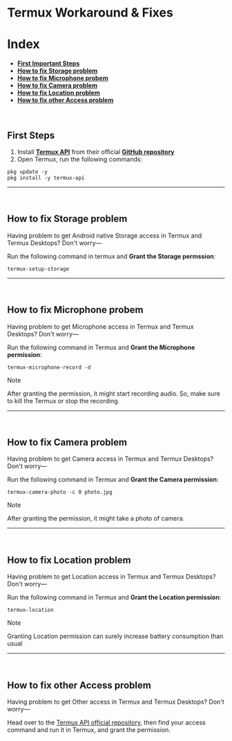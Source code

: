 # Termux Workaround & Fixes
# Index
- **[First Important Steps](#fix-first)**
- **[How to fix Storage problem](#storage)**
- **[How to fix Microphone probem](#microphone)**
- **[How to fix Camera problem](#camera)**
- **[How to fix Location problem](#location)**
- **[How to fix other Access problem](#other)**

<br>

## First Steps <a name=fix-first></a>
1. Install **[Termux API](https://github.com/termux/termux-api/releases)** from their official **[GitHub repository](https://github.com/termux/termux-api/releases)**
2. Open Termux, run the following commands:
```
pkg update -y
pkg install -y termux-api
```

---
<br>

## How to fix Storage problem <a name=storage></a>
Having problem to get Android native Storage access in Termux and Termux Desktops? Don't worry—

Run the following command in termux and **Grant the Storage permssion**:
```
termux-setup-storage
```

---
<br>

## How to fix Microphone probem <a name=microphone></a>
Having problem to get Microphone access in Termux and Termux Desktops? Don't worry—

Run the following command in Termux and **Grant the Microphone permission**:
```
termux-microphone-record -d
```
> [!NOTE]
> After granting the permission, it might start recording audio. So, make sure to kill the Termux or stop the recording.

---
<br>

## How to fix Camera problem <a name=camera></a>
Having problem to get Camera access in Termux and Termux Desktops? Don't worry—

Run the following command in Termux and **Grant the Camera permission**:
```
termux-camera-photo -c 0 photo.jpg
```
> [!NOTE]
> After granting the permission, it might take a photo of camera.

---
<br>

## How to fix Location problem <a name=location></a>
Having problem to get Location access in Termux and Termux Desktops? Don't worry—

Run the following command in Termux and **Grant the Location permission**:
```
termux-location
```
> [!NOTE]
> Granting Location permission can surely increase battery consumption than usual
---
<br>

## How to fix other Access problem <a name=other></a>
Having problem to get Other access in Termux and Termux Desktops? Don't worry—

Head over to the [Termux API official repository](https://github.com/termux/termux-api), then find your access command and run it in Termux, and grant the permission.
